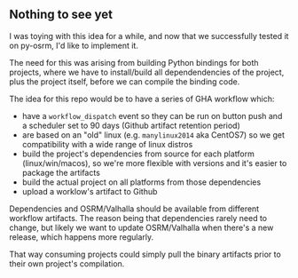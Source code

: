 ## Nothing to see yet

I was toying with this idea for a while, and now that we successfully tested it on py-osrm, I'd like to implement it.

The need for this was arising from building Python bindings for both projects, where we have to install/build all dependendencies of the project, plus the project itself, before we can compile the binding code.

The idea for this repo would be to have a series of GHA workflow which:
- have a `workflow_dispatch` event so they can be run on button push and a scheduler set to 90 days (Github artifact retention period)
- are based on an "old" linux (e.g. `manylinux2014` aka CentOS7) so we get compatibility with a wide range of linux distros
- build the project's dependencies from source for each platform (linux/win/macos), so we're more flexible with versions and it's easier to package the artifacts
- build the actual project on all platforms from those dependencies
- upload a worklow's artifact to Github

Dependencies and OSRM/Valhalla should be available from different workflow artifacts. The reason being that dependencies rarely need to change, but likely we want to update OSRM/Valhalla when there's a new release, which happens more regularly.

That way consuming projects could simply pull the binary artifacts prior to their own project's compilation.
